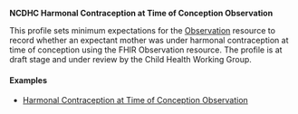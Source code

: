 **NCDHC Harmonal Contraception at Time of Conception Observation**

This profile sets minimum expectations for the [Observation] resource to record whether an expectant mother was under harmonal contraception at time of conception using the FHIR Observation resource. The profile is at draft stage and under review by the Child Health Working Group. 

#### Examples

- [Harmonal Contraception at Time of Conception Observation](ncdhc-observation-hormonal-contraception-at-conception-example.html)

[Observation]: http://hl7.org/fhir/observation.html

